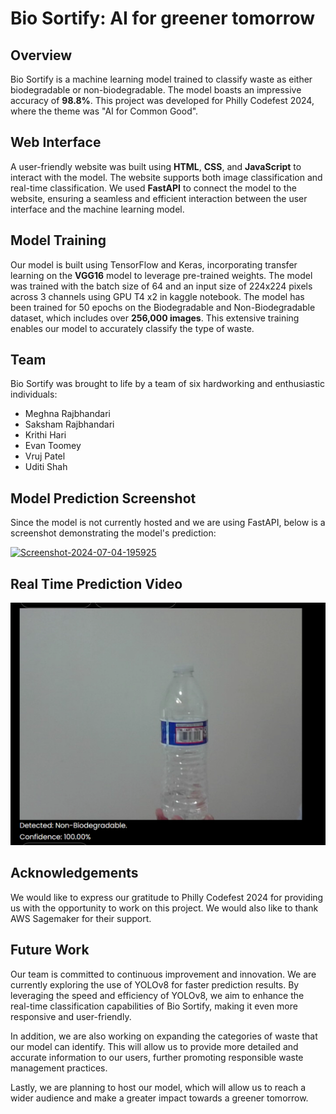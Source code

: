 # Bio Sortify: AI for greener tomorrow

## Overview
Bio Sortify is a machine learning model trained to classify waste as either biodegradable or non-biodegradable. The model boasts an impressive accuracy of **98.8%**. This project was developed for Philly Codefest 2024, where the theme was "AI for Common Good". 

## Web Interface
A user-friendly website was built using **HTML**, **CSS**, and **JavaScript** to interact with the model. The website supports both image classification and real-time classification. We used **FastAPI** to connect the model to the website, ensuring a seamless and efficient interaction between the user interface and the machine learning model.

## Model Training
Our model is built using TensorFlow and Keras, incorporating transfer learning on the **VGG16** model to leverage pre-trained weights. The model was trained with the batch size of 64 and an input size of 224x224 pixels across 3 channels using GPU T4 x2 in kaggle notebook.
The model has been trained for 50 epochs on the Biodegradable and Non-Biodegradable dataset, which includes over **256,000 images**. This extensive training enables our model to accurately classify the type of waste.

## Team
Bio Sortify was brought to life by a team of six hardworking and enthusiastic individuals:
- Meghna Rajbhandari
- Saksham Rajbhandari
- Krithi Hari
- Evan Toomey
- Vruj Patel
- Uditi Shah

## Model Prediction Screenshot
Since the model is not currently hosted and we are using FastAPI, below is a screenshot demonstrating the model's prediction:

<a href="https://ibb.co/5jqNW08"><img src="https://i.ibb.co/t2y7MGs/Screenshot-2024-07-04-195925.png" alt="Screenshot-2024-07-04-195925" border="0"></a>

## Real Time Prediction Video

[![Watch the video](https://github.com/MR7182/Bio-Sortify/blob/main/thumbnail.png)](https://github.com/MR7182/Bio-Sortify/blob/main/video.mp4)


## Acknowledgements
We would like to express our gratitude to Philly Codefest 2024 for providing us with the opportunity to work on this project. We would also like to thank AWS Sagemaker for their support.

## Future Work
Our team is committed to continuous improvement and innovation. We are currently exploring the use of YOLOv8 for faster prediction results. By leveraging the speed and efficiency of YOLOv8, we aim to enhance the real-time classification capabilities of Bio Sortify, making it even more responsive and user-friendly.

In addition, we are also working on expanding the categories of waste that our model can identify. This will allow us to provide more detailed and accurate information to our users, further promoting responsible waste management practices.

Lastly, we are planning to host our model, which will allow us to reach a wider audience and make a greater impact towards a greener tomorrow.
